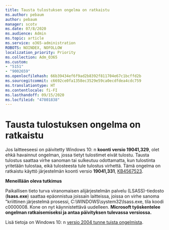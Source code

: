 ```yaml
---
title: Tausta tulostuksen ongelma on ratkaistu
ms.author: pebaum
author: pebaum
manager: scotv
ms.date: 07/8/2020
ms.audience: Admin
ms.topic: article
ms.service: o365-administration
ROBOTS: NOINDEX, NOFOLLOW
localization_priority: Priority
ms.collection: Adm_O365
ms.custom:
- "5151"
- "9002659"
ms.openlocfilehash: 66b39434ef6f9ad2b8392f811704e67c1bcffd2b
ms.sourcegitcommit: c6692ce0fa1358ec3529e59ca0ecdfdea4cdc759
ms.translationtype: HT
ms.contentlocale: fi-FI
ms.lasthandoff: 09/15/2020
ms.locfileid: "47801838"
---
```

# <a name="print-spooler-issue-is-resolved"></a>Tausta tulostuksen ongelma on ratkaistu

Jos laitteeseesi on päivitetty Windows 10: n  **koonti versio 19041,329**, olet ehkä havainnut ongelman, jossa tietyt tulostimet eivät tulostu. Tausta tulostus saattaa virhe sanoman tai sulkeutuu odottamatta, kun tulostinta yritetään tulostaa, eikä tulosteesta tule tulostus virhettä. Tämä ongelma on ratkaistu käyttö järjestelmän koonti versio  **19041,331**, [KB4567523](https://support.microsoft.com/help/4567523/windows-10-update-kb4567523).  

**Meneillään oleva tutkimus**

Paikallisen tieto turva viranomaisen alijärjestelmän palvelu (LSASS)-tiedosto (**Isass.exe**) saattaa epäonnistua joissain laitteissa, joissa on virhe sanoma "kriittinen järjestelmä prosessi, C:\WINDOWS\system32\Isass.exe, tila koodi c0000008. Kone on nyt käynnistettävä uudelleen.  **Microsoft työskentelee ongelman ratkaisemiseksi ja antaa päivityksen tulevassa versiossa.**

Lisä tietoja on Windows 10: n  [versio 2004 tunne tuista ongelmista](https://docs.microsoft.com/windows/release-information/status-windows-10-2004#442msgdesc).
